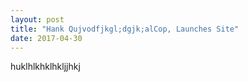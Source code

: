 ```yaml
---
layout: post
title: "Hank Qujvodfjkgl;dgjk;alCop, Launches Site"
date: 2017-04-30
---
```

huklhlkhklhkljjhkj
